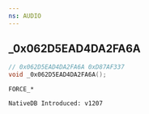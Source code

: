 ```yaml
---
ns: AUDIO
---
```

## _0x062D5EAD4DA2FA6A

```c
// 0x062D5EAD4DA2FA6A 0xD87AF337
void _0x062D5EAD4DA2FA6A();
```

```
FORCE_*

NativeDB Introduced: v1207
```

